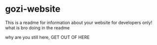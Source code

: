 # gozi-website

This is a readme for information about your website for developers only!
what is bro doing in the readme








































why are you still here, GET OUT OF HERE
